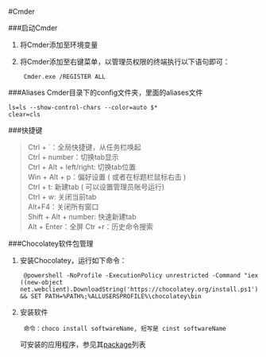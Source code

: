 #Cmder

###启动Cmder
1. 将Cmder添加至环境变量
2. 将Cmder添加至右键菜单，以管理员权限的终端执行以下语句即可：

        Cmder.exe /REGISTER ALL

###Aliases
Cmder目录下的config文件夹，里面的aliases文件

    ls=ls --show-control-chars --color=auto $*
    clear=cls

###快捷键
>Ctrl + `：全局快捷键，从任务栏唤起  
>Ctrl + number：切换tab显示  
>Ctrl + Alt + left/right: 切换tab位置  
>Win + Alt + p：偏好设置 ( 或者在标题栏鼠标右击 )  
>Ctrl + t: 新建tab ( 可以设置管理员账号运行)  
>Ctrl + w: 关闭当前tab  
>Alt+F4：关闭所有窗口  
>Shift + Alt + number: 快速新建tab  
>Alt + Enter：全屏
>Ctr +r：历史命令搜索  

###Chocolatey软件包管理
1. 安装Chocolatey，运行如下命令：  

        @powershell -NoProfile -ExecutionPolicy unrestricted -Command "iex ((new-object net.webclient).DownloadString('https://chocolatey.org/install.ps1'))" && SET PATH=%PATH%;%ALLUSERSPROFILE%\chocolatey\bin

2. 安装软件  

        命令：choco install softwareName, 短写是 cinst softwareName
    可安装的应用程序，参见其[package](https://chocolatey.org/packages)列表
